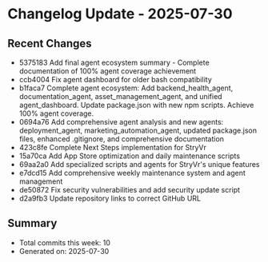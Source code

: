 # Changelog Update - 2025-07-30

## Recent Changes

- 5375183 Add final agent ecosystem summary - Complete documentation of 100% agent coverage achievement
- ccb4004 Fix agent dashboard for older bash compatibility
- b1faca7 Complete agent ecosystem: Add backend_health_agent, documentation_agent, asset_management_agent, and unified agent_dashboard. Update package.json with new npm scripts. Achieve 100% agent coverage.
- 0694a76 Add comprehensive agent analysis and new agents: deployment_agent, marketing_automation_agent, updated package.json files, enhanced .gitignore, and comprehensive documentation
- 423c8fe Complete Next Steps implementation for StryVr
- 15a70ca Add App Store optimization and daily maintenance scripts
- 69aa2a0 Add specialized scripts and agents for StryVr's unique features
- e7dcd15 Add comprehensive weekly maintenance system and agent management
- de50872 Fix security vulnerabilities and add security update script
- d2a9fb3 Update repository links to correct GitHub URL

## Summary
- Total commits this week:       10
- Generated on: 2025-07-30

